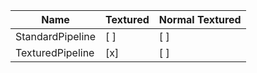| Name             | Textured | Normal Textured |
|------------------|----------|-----------------|
| StandardPipeline | [ ]      | [ ]             |
| TexturedPipeline | [x]      | [ ]             |









